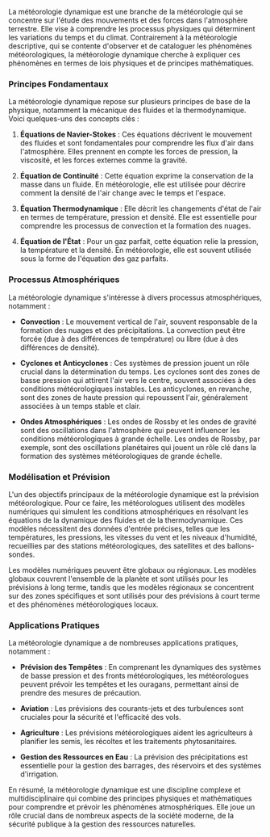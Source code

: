 La météorologie dynamique est une branche de la météorologie qui se concentre sur l'étude des mouvements et des forces dans l'atmosphère terrestre. Elle vise à comprendre les processus physiques qui déterminent les variations du temps et du climat. Contrairement à la météorologie descriptive, qui se contente d'observer et de cataloguer les phénomènes météorologiques, la météorologie dynamique cherche à expliquer ces phénomènes en termes de lois physiques et de principes mathématiques.

### Principes Fondamentaux

La météorologie dynamique repose sur plusieurs principes de base de la physique, notamment la mécanique des fluides et la thermodynamique. Voici quelques-uns des concepts clés :

1. **Équations de Navier-Stokes** : Ces équations décrivent le mouvement des fluides et sont fondamentales pour comprendre les flux d'air dans l'atmosphère. Elles prennent en compte les forces de pression, la viscosité, et les forces externes comme la gravité.

2. **Équation de Continuité** : Cette équation exprime la conservation de la masse dans un fluide. En météorologie, elle est utilisée pour décrire comment la densité de l'air change avec le temps et l'espace.

3. **Équation Thermodynamique** : Elle décrit les changements d'état de l'air en termes de température, pression et densité. Elle est essentielle pour comprendre les processus de convection et la formation des nuages.

4. **Équation de l'État** : Pour un gaz parfait, cette équation relie la pression, la température et la densité. En météorologie, elle est souvent utilisée sous la forme de l'équation des gaz parfaits.

### Processus Atmosphériques

La météorologie dynamique s'intéresse à divers processus atmosphériques, notamment :

- **Convection** : Le mouvement vertical de l'air, souvent responsable de la formation des nuages et des précipitations. La convection peut être forcée (due à des différences de température) ou libre (due à des différences de densité).

- **Cyclones et Anticyclones** : Ces systèmes de pression jouent un rôle crucial dans la détermination du temps. Les cyclones sont des zones de basse pression qui attirent l'air vers le centre, souvent associées à des conditions météorologiques instables. Les anticyclones, en revanche, sont des zones de haute pression qui repoussent l'air, généralement associées à un temps stable et clair.

- **Ondes Atmosphériques** : Les ondes de Rossby et les ondes de gravité sont des oscillations dans l'atmosphère qui peuvent influencer les conditions météorologiques à grande échelle. Les ondes de Rossby, par exemple, sont des oscillations planétaires qui jouent un rôle clé dans la formation des systèmes météorologiques de grande échelle.

### Modélisation et Prévision

L'un des objectifs principaux de la météorologie dynamique est la prévision météorologique. Pour ce faire, les météorologues utilisent des modèles numériques qui simulent les conditions atmosphériques en résolvant les équations de la dynamique des fluides et de la thermodynamique. Ces modèles nécessitent des données d'entrée précises, telles que les températures, les pressions, les vitesses du vent et les niveaux d'humidité, recueillies par des stations météorologiques, des satellites et des ballons-sondes.

Les modèles numériques peuvent être globaux ou régionaux. Les modèles globaux couvrent l'ensemble de la planète et sont utilisés pour les prévisions à long terme, tandis que les modèles régionaux se concentrent sur des zones spécifiques et sont utilisés pour des prévisions à court terme et des phénomènes météorologiques locaux.

### Applications Pratiques

La météorologie dynamique a de nombreuses applications pratiques, notamment :

- **Prévision des Tempêtes** : En comprenant les dynamiques des systèmes de basse pression et des fronts météorologiques, les météorologues peuvent prévoir les tempêtes et les ouragans, permettant ainsi de prendre des mesures de précaution.

- **Aviation** : Les prévisions des courants-jets et des turbulences sont cruciales pour la sécurité et l'efficacité des vols.

- **Agriculture** : Les prévisions météorologiques aident les agriculteurs à planifier les semis, les récoltes et les traitements phytosanitaires.

- **Gestion des Ressources en Eau** : La prévision des précipitations est essentielle pour la gestion des barrages, des réservoirs et des systèmes d'irrigation.

En résumé, la météorologie dynamique est une discipline complexe et multidisciplinaire qui combine des principes physiques et mathématiques pour comprendre et prévoir les phénomènes atmosphériques. Elle joue un rôle crucial dans de nombreux aspects de la société moderne, de la sécurité publique à la gestion des ressources naturelles.
